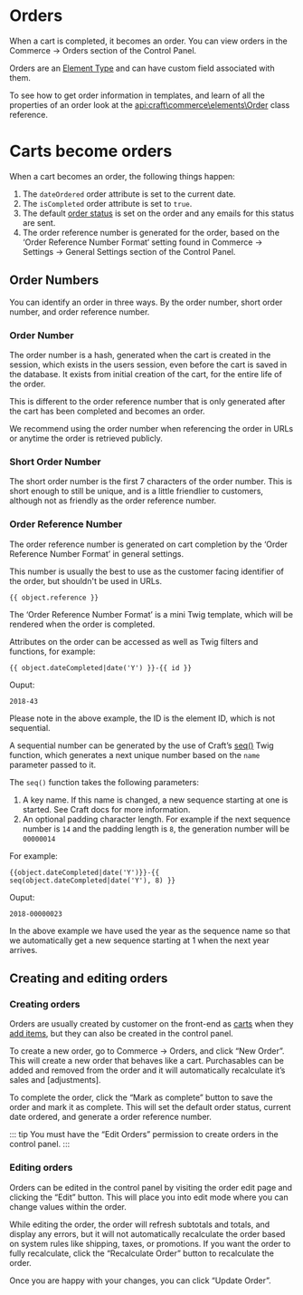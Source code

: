 # Orders

When a cart is completed, it becomes an order. You can view orders in the Commerce → Orders section of the Control Panel.

Orders are an [Element Type](https://docs.craftcms.com/v3/extend/element-types.html) and can have custom field associated with them.

To see how to get order information in templates, and learn of all the properties of an order look at 
the <api:craft\commerce\elements\Order> class reference.

# Carts become orders

When a cart becomes an order, the following things happen:

1) The `dateOrdered` order attribute is set to the current date.
2) The `isCompleted` order attribute is set to `true`.
3) The default [order status](custom-order-statuses.md) is set on the order and any emails for this status are sent.
4) The order reference number is generated for the order, based on the ‘Order Reference Number Format‘ setting found in Commerce → Settings → General Settings section of the Control Panel. 

## Order Numbers

You can identify an order in three ways. By the order number, short order number, and order reference number.

### Order Number

The order number is a hash, generated when the cart is created in the session, which exists in the users session, even before the cart is saved 
in the database. It exists from initial creation of the cart, for the entire life of the order.  

This is different to the order reference number that is only generated after the cart has been completed and becomes an order. 

We recommend using the order number when referencing the order in URLs or anytime the order is retrieved publicly. 

### Short Order Number

The short order number is the first 7 characters of the order number. 
This is short enough to still be unique, and is a little friendlier to customers, although not as friendly as the order reference number.

### Order Reference Number

The order reference number is generated on cart completion by the ‘Order Reference Number Format’ in general settings.

This number is usually the best to use as the customer facing identifier of the order, but shouldn't be used in URLs.

```twig
{{ object.reference }}
```

The ‘Order Reference Number Format’ is a mini Twig template, which will be rendered when the order is completed.

Attributes on the order can be accessed as well as Twig filters and functions, for example:

```twig
{{ object.dateCompleted|date('Y') }}-{{ id }}
```

Ouput:
```
2018-43
```

Please note in the above example, the ID is the element ID, which is not sequential.

A sequential number can be generated by the use of Craft’s [seq()](https://docs.craftcms.com/v3/dev/functions.html#seq-name-length-next) Twig function, which generates a next unique number based on the `name` parameter passed to it.

The `seq()` function takes the following parameters:

1. A key name. If this name is changed, a new sequence starting at one is started. See Craft docs for more information.
2. An optional padding character length. For example if the next sequence number is `14` and the padding length is `8`, the generation number will be `00000014` 

For example:
```twig
{{object.dateCompleted|date('Y')}}-{{ seq(object.dateCompleted|date('Y'), 8) }}
```

Ouput:
```
2018-00000023
```

In the above example we have used the year as the sequence name so that we automatically get a new sequence starting at 1 when the next year arrives.

## Creating and editing orders

### Creating orders

Orders are usually created by customer on the front-end as [carts](cart.md) when they [add items](adding-to-and-updating-the-cart.md), 
but they can also be created in the control panel.

To create a new order, go to Commerce → Orders, and click “New Order”. This will create a new order that behaves like a cart. 
Purchasables can be added and removed from the order and it will automatically recalculate it’s sales and [adjustments].

To complete the order, click the “Mark as complete” button to save the order and mark it as complete. This will set the default order status, current date ordered, and 
generate a order reference number. 

::: tip
 You must have the “Edit Orders” permission to create orders in the control panel.
:::

### Editing orders

Orders can be edited in the control panel by visiting the order edit page and clicking the “Edit” button. This will place you into 
edit mode where you can change values within the order.

While editing the order, the order will refresh subtotals and totals, and display any errors, but it will not automatically 
recalculate the order based on system rules like shipping, taxes, or promotions. If you want the order to fully recalculate, 
click the “Recalculate Order” button to recalculate the order.
 
Once you are happy with your changes, you can click “Update Order”.